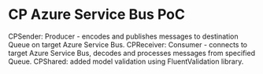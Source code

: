 # CP Azure Service Bus PoC

CPSender: Producer - encodes and publishes messages to destination Queue on target Azure Service Bus.
CPReceiver: Consumer - connects to target Azure Service Bus, decodes and processes messages from specified Queue.
CPShared: added model validation using FluentValidation library.